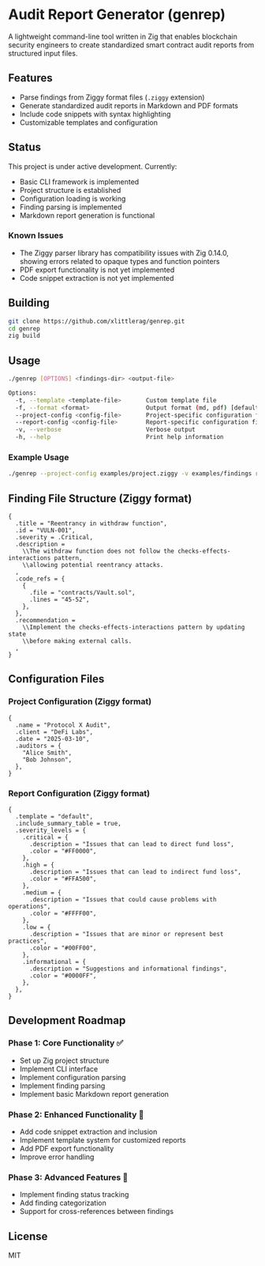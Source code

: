 # Audit Report Generator (genrep)

A lightweight command-line tool written in Zig that enables blockchain security engineers to create standardized smart contract audit reports from structured input files.

## Features

- Parse findings from Ziggy format files (`.ziggy` extension)
- Generate standardized audit reports in Markdown and PDF formats
- Include code snippets with syntax highlighting
- Customizable templates and configuration

## Status

This project is under active development. Currently:

- Basic CLI framework is implemented
- Project structure is established
- Configuration loading is working
- Finding parsing is implemented
- Markdown report generation is functional

### Known Issues

- The Ziggy parser library has compatibility issues with Zig 0.14.0, showing errors related to opaque types and function pointers
- PDF export functionality is not yet implemented
- Code snippet extraction is not yet implemented

## Building

```bash
git clone https://github.com/xlittlerag/genrep.git
cd genrep
zig build
```

## Usage

```bash
./genrep [OPTIONS] <findings-dir> <output-file>

Options:
  -t, --template <template-file>       Custom template file
  -f, --format <format>                Output format (md, pdf) [default: md]
  --project-config <config-file>       Project-specific configuration file
  --report-config <config-file>        Report-specific configuration file
  -v, --verbose                        Verbose output
  -h, --help                           Print help information
```

### Example Usage

```bash
./genrep --project-config examples/project.ziggy -v examples/findings report.md
```

## Finding File Structure (Ziggy format)

```zig
{
  .title = "Reentrancy in withdraw function",
  .id = "VULN-001",
  .severity = .Critical,
  .description = 
    \\The withdraw function does not follow the checks-effects-interactions pattern,
    \\allowing potential reentrancy attacks.
  ,
  .code_refs = {
    {
      .file = "contracts/Vault.sol",
      .lines = "45-52",
    },
  },
  .recommendation = 
    \\Implement the checks-effects-interactions pattern by updating state
    \\before making external calls.
  ,
}
```

## Configuration Files

### Project Configuration (Ziggy format)
```zig
{
  .name = "Protocol X Audit",
  .client = "DeFi Labs",
  .date = "2025-03-10",
  .auditors = {
    "Alice Smith",
    "Bob Johnson",
  },
}
```

### Report Configuration (Ziggy format)
```zig
{
  .template = "default",
  .include_summary_table = true,
  .severity_levels = {
    .critical = {
      .description = "Issues that can lead to direct fund loss",
      .color = "#FF0000",
    },
    .high = {
      .description = "Issues that can lead to indirect fund loss",
      .color = "#FFA500",
    },
    .medium = {
      .description = "Issues that could cause problems with operations",
      .color = "#FFFF00", 
    },
    .low = {
      .description = "Issues that are minor or represent best practices",
      .color = "#00FF00",
    },
    .informational = {
      .description = "Suggestions and informational findings",
      .color = "#0000FF",
    },
  },
}
```

## Development Roadmap

### Phase 1: Core Functionality ✅
- Set up Zig project structure
- Implement CLI interface
- Implement configuration parsing
- Implement finding parsing
- Implement basic Markdown report generation

### Phase 2: Enhanced Functionality 🚧
- Add code snippet extraction and inclusion
- Implement template system for customized reports
- Add PDF export functionality
- Improve error handling

### Phase 3: Advanced Features 📝
- Implement finding status tracking
- Add finding categorization
- Support for cross-references between findings

## License

MIT

